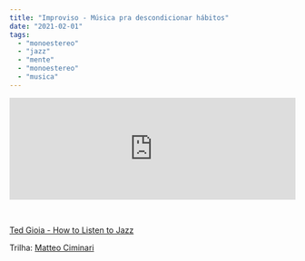 ```yaml
---
title: "Improviso - Música pra descondicionar hábitos"
date: "2021-02-01"
tags: 
  - "monoestereo"
  - "jazz"
  - "mente"
  - "monoestereo"
  - "musica"
---
```


<iframe style="width: 100%; height: 180px;" src="https://anchor.fm/monoestereo/embed/episodes/Improviso---Msica-pra-descondicionar-hbitos-eppark" width="100%" height="180px" frameborder="0" scrolling="no"></iframe>

 

[Ted Gioia - How to Listen to Jazz](https://www.amazon.com/How-Listen-Jazz-Ted-Gioia/dp/0465060897)

Trilha: [Matteo Ciminari](https://matteociminari.bandcamp.com/album/fried-hippocampus)
